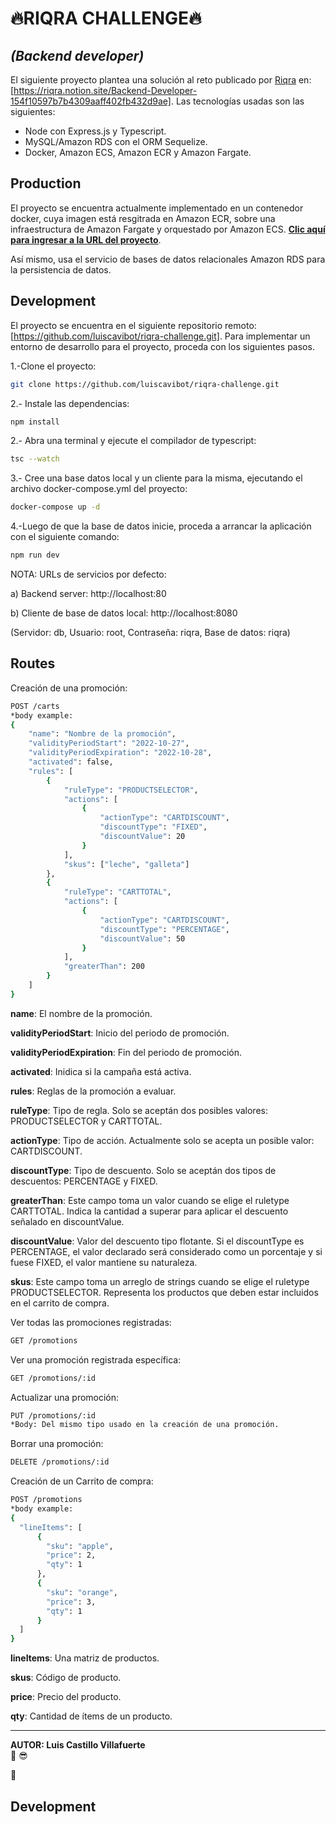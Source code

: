 # 🔥RIQRA CHALLENGE🔥

## _(Backend developer)_

El siguiente proyecto plantea una solución al reto publicado por [Riqra] en: [https://riqra.notion.site/Backend-Developer-154f10597b7b4309aaff402fb432d9ae]. Las tecnologías usadas son las siguientes:

-   Node con Express.js y Typescript.
-   MySQL/Amazon RDS con el ORM Sequelize.
-   Docker, Amazon ECS, Amazon ECR y Amazon Fargate.

## Production

El proyecto se encuentra actualmente implementado en un contenedor docker, cuya imagen está resgitrada en Amazon ECR, sobre una infraestructura de Amazon Fargate y orquestado por Amazon ECS. **[Clic aquí para ingresar a la URL del proyecto]**.

Así mismo, usa el servicio de bases de datos relacionales Amazon RDS para la persistencia de datos.

## Development

El proyecto se encuentra en el siguiente repositorio remoto: [https://github.com/luiscavibot/riqra-challenge.git]. Para implementar un entorno de desarrollo para el proyecto, proceda con los siguientes pasos.

1.-Clone el proyecto:

```sh
git clone https://github.com/luiscavibot/riqra-challenge.git
```

2.- Instale las dependencias:

```sh
npm install
```

2.- Abra una terminal y ejecute el compilador de typescript:

```sh
tsc --watch
```

3.- Cree una base datos local y un cliente para la misma, ejecutando el archivo docker-compose.yml del proyecto:

```sh
docker-compose up -d
```

4.-Luego de que la base de datos inicie, proceda a arrancar la aplicación con el siguiente comando:

```sh
npm run dev
```

NOTA: URLs de servicios por defecto:

a) Backend server: http://localhost:80

b) Cliente de base de datos local: http://localhost:8080

(Servidor: db, Usuario: root, Contraseña: riqra, Base de datos: riqra)

## Routes

Creación de una promoción:

```sh
POST /carts
*body example:
{
    "name": "Nombre de la promoción",
	"validityPeriodStart": "2022-10-27",
	"validityPeriodExpiration": "2022-10-28",
	"activated": false,
	"rules": [
		{
			"ruleType": "PRODUCTSELECTOR",
			"actions": [
				{
					"actionType": "CARTDISCOUNT",
					"discountType": "FIXED",
					"discountValue": 20
				}
			],
			"skus": ["leche", "galleta"]
		},
		{
			"ruleType": "CARTTOTAL",
			"actions": [
				{
					"actionType": "CARTDISCOUNT",
					"discountType": "PERCENTAGE",
					"discountValue": 50
				}
			],
			"greaterThan": 200
		}
	]
}
```

**name**: El nombre de la promoción.

**validityPeriodStart**: Inicio del periodo de promoción.

**validityPeriodExpiration**: Fin del periodo de promoción.

**activated**: Inidica si la campaña está activa.

**rules**: Reglas de la promoción a evaluar.

**ruleType**: Tipo de regla. Solo se aceptán dos posibles valores: PRODUCTSELECTOR y CARTTOTAL.

**actionType**: Tipo de acción. Actualmente solo se acepta un posible valor: CARTDISCOUNT.

**discountType**: Tipo de descuento. Solo se aceptán dos tipos de descuentos: PERCENTAGE y FIXED.

**greaterThan**: Este campo toma un valor cuando se elige el ruletype CARTTOTAL. Indica la cantidad a superar para aplicar el descuento señalado en discountValue.

**discountValue**: Valor del descuento tipo flotante. Si el discountType es PERCENTAGE, el valor declarado será considerado como un porcentaje y si fuese FIXED, el valor mantiene su naturaleza.

**skus**: Este campo toma un arreglo de strings cuando se elige el ruletype PRODUCTSELECTOR. Representa los productos que deben estar incluidos en el carrito de compra.

Ver todas las promociones registradas:

```sh
GET /promotions
```

Ver una promoción registrada específica:

```sh
GET /promotions/:id
```

Actualizar una promoción:

```sh
PUT /promotions/:id
*Body: Del mismo tipo usado en la creación de una promoción.
```

Borrar una promoción:

```sh
DELETE /promotions/:id
```

Creación de un Carrito de compra:

```sh
POST /promotions
*body example:
{
  "lineItems": [
      {
        "sku": "apple",
        "price": 2,
        "qty": 1
      },
      {
        "sku": "orange",
        "price": 3,
        "qty": 1
      }
  ]
}
```

**lineItems**: Una matriz de productos.

**skus**: Código de producto.

**price**: Precio del producto.

**qty**: Cantidad de ítems de un producto.

---

**AUTOR: Luis Castillo Villafuerte**  
🤛 😎

🎤

## Development

[riqra]: https://riqra.com
[https://riqra.notion.site/backend-developer-154f10597b7b4309aaff402fb432d9ae]: https://riqra.notion.site/Backend-Developer-154f10597b7b4309aaff402fb432d9ae
[clic aquí para ingresar a la url del proyecto]: http://3.142.241.21/api/v1/promotions
[https://github.com/luiscavibot/riqra-challenge.git]: https://github.com/luiscavibot/riqra-challenge.git
